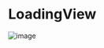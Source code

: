 # LoadingView
![image](https://github.com/javandoc/LoadingView/blob/master/png/screen_shots.png?imageView/2/w/800)